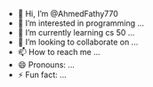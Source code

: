 - 👋 Hi, I’m @AhmedFathy770
- 👀 I’m interested in programming ...
- 🌱 I’m currently learning cs 50 ...
- 💞️ I’m looking to collaborate on ...
- 📫 How to reach me ...
- 😄 Pronouns: ...
- ⚡ Fun fact: ...

<!---
AhmedFathy770/AhmedFathy770 is a ✨ special ✨ repository because its `README.md` (this file) appears on your GitHub profile.
You can click the Preview link to take a look at your changes.
--->
